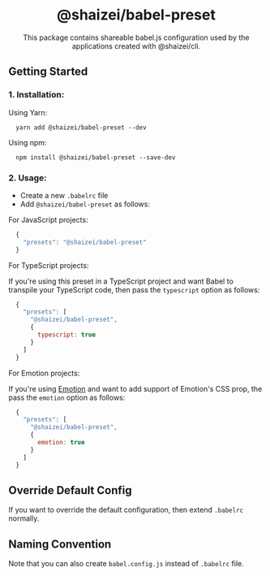 <h1 align="center">@shaizei/babel-preset</h1>

<p align="center">This package contains shareable babel.js configuration used by the applications created with @shaizei/cli.</p>

## Getting Started

### 1. Installation:

Using Yarn:

```shell
  yarn add @shaizei/babel-preset --dev
```

Using npm:

```shell
  npm install @shaizei/babel-preset --save-dev
```

### 2. Usage:

* Create a new `.babelrc` file
* Add `@shaizei/babel-preset` as follows:

For JavaScript projects:

```javascript
  {
    "presets": "@shaizei/babel-preset"
  }
```

For TypeScript projects:

If you're using this preset in a TypeScript project and want Babel to transpile your TypeScript code, then pass the `typescript` option as follows:

```javascript
  {
    "presets": [
      "@shaizei/babel-preset",
      {
        typescript: true
      }
    ]
  }
```

For Emotion projects:

If you're using [Emotion](https://emotion.sh) and want to add support of Emotion's CSS prop, the pass the `emotion` option as follows:

```javascript
  {
    "presets": [
      "@shaizei/babel-preset",
      {
        emotion: true
      }
    ]
  }
```

## Override Default Config

If you want to override the default configuration, then extend `.babelrc` normally.

## Naming Convention

Note that you can also create `babel.config.js` instead of `.babelrc` file.

